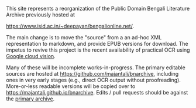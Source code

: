 
This site represents a reorganization of the Public Domain Bengali
Literature Archive previously hosted at

<https://www.isid.ac.in/~deepayan/bengalionline.net/>.

The main change is to move the "source" from a an ad-hoc XML
representation to markdown, and provide EPUB versions for
download. The impetus to revive this project is the recent
availability of practical OCR using [Google cloud
vision](https://cloud.google.com/vision/docs/ocr).

Many of these will be incomplete works-in-progress. The primary
editable sources are hosted at
<https://github.com/majantali/bnarchive>, including ones in very early
stages (e.g., direct OCR output without proofreading).  More-or-less
readable versions will be copied over to
<https://majantali.github.io/bnarchive>. Edits / pull requests should
be against the [primary
archive](https://github.com/majantali/bnarchive).






